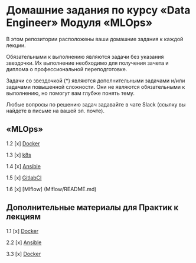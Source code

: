 # Домашние задания по курсу «Data Engineer» Модуля «MLOps»

В этом репозитории расположены ваши домашние задания к каждой лекции. 

Обязательными к выполнению являются задачи без указания звездочки. Их выполнение необходимо для получения зачета и диплома о профессиональной переподготовке.

Задачи со звездочкой (*) являются дополнительными задачами и/или задачами повышенной сложности. Они не являются обязательными к выполнению, но помогут вам глубже понять тему.

Любые вопросы по решению задач задавайте в чате Slack (ссылку вы найдете в письме на вашей эл. почте).

## «MLOps»

1.2 [x] [Docker](Docker/README.md)

1.3 [x] [k8s](k8s/README.md)

1.4 [x] [Ansible](Ansible/README.md)

1.5 [x] [GitlabCI](GitlabCI/README.md)

1.6 [x] [Mlflow] (Mlflow/README.md)

## Дополнительные материалы для Практик к лекциям

1.1 [x] [Docker](practic/docker/README.md)

2.2 [x] [Ansible](practic/ansible/README.md)

3.3 [x] [Docker](practic/gitlabci/README.md)
